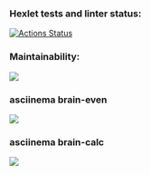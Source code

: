 ### Hexlet tests and linter status:

[![Actions Status](https://github.com/RaiBinger/fullstack-javascript-project-44/workflows/hexlet-check/badge.svg)](https://github.com/RaiBinger/fullstack-javascript-project-44/actions)

### Maintainability:

<a href="https://codeclimate.com/github/RaiBinger/fullstack-javascript-project-44/maintainability"><img src="https://api.codeclimate.com/v1/badges/b54029fc969fbe45bddc/maintainability" /></a>

### asciinema brain-even

<a href="https://asciinema.org/a/KaVIU7hxxvGQsdrlnGLCJYR10" target="_blank"><img src="https://asciinema.org/a/KaVIU7hxxvGQsdrlnGLCJYR10.svg" /></a>

### asciinema brain-calc

<a href="https://asciinema.org/a/ad8slpevo1vJvjjAi01cQshTR" target="_blank"><img src="https://asciinema.org/a/ad8slpevo1vJvjjAi01cQshTR.svg" /></a>
